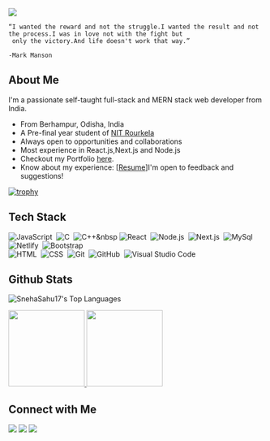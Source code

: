 ![](https://komarev.com/ghpvc/?username=SnehaSahu17)
```
“I wanted the reward and not the struggle.I wanted the result and not the process.I was in love not with the fight but 
 only the victory.And life doesn't work that way.”
                                                                                                          -Mark Manson
 ```   
## About Me

I'm a passionate self-taught full-stack and MERN stack web developer from India.

- From Berhampur, Odisha, India
- A Pre-final year student of [NIT Rourkela](https://nitrkl.ac.in)
- Always open to opportunities and collaborations
- Most experience in React.js,Next.js and Node.js
- Checkout my Portfolio <a href="https://sneha-sahu.vercel.app/">here</a>.
- Know about my experience: [[Resume](https://drive.google.com/file/d/1QiskGwheiaTQMVBSNybfyL5Q6NHXbQy3/view?usp=sharing)]I'm open to feedback and suggestions!

[![trophy](https://github-profile-trophy.vercel.app/?username=SnehaSahu17)](https://github.com/ryo-ma/github-profile-trophy)

## Tech Stack 

![JavaScript](https://img.shields.io/badge/-JavaScript-05122A?style=flat&logo=javascript)&nbsp;
![C](https://img.shields.io/badge/-C-05122A?style=flat&logo=C&logoColor=A8B9CC)&nbsp;
![C++](https://img.shields.io/badge/-C++-05122A?style=flat&logo=C%2B%2B&logoColor=00599C)&nbsp
![React](https://img.shields.io/badge/-React-05122A?style=flat&logo=react)&nbsp;
![Node.js](https://img.shields.io/badge/-Node.js-05122A?style=flat&logo=node.js)&nbsp;
![Next.js](https://img.shields.io/badge/-Next.js-05122A?style=flat&logo=nextdotjs)&nbsp;
![MySql](https://img.shields.io/badge/-MySql-05122A?style=flat&logo=mysql)&nbsp;
![Netlify](https://img.shields.io/badge/-Netlify-05122A?style=flat&logo=netlify)&nbsp;
![Bootstrap](https://img.shields.io/badge/-Bootstrap-05122A?style=flat&logo=bootstrap&logoColor=563D7C)\
![HTML](https://img.shields.io/badge/-HTML-05122A?style=flat&logo=HTML5)&nbsp;
![CSS](https://img.shields.io/badge/-CSS-05122A?style=flat&logo=CSS3&logoColor=1572B6)&nbsp;
![Git](https://img.shields.io/badge/-Git-05122A?style=flat&logo=git)&nbsp;
![GitHub](https://img.shields.io/badge/-GitHub-05122A?style=flat&logo=github)&nbsp;
![Visual Studio Code](https://img.shields.io/badge/-Visual%20Studio%20Code-05122A?style=flat&logo=visual-studio-code&logoColor=007ACC)&nbsp;

## Github Stats

![SnehaSahu17's Top Languages](https://github-readme-stats.vercel.app/api/top-langs/?username=SnehaSahu17&theme=nord&show_icons=true&hide_border=true&layout=compact)
<p align="left">
<a href="https://github.com/SnehaSahu17">
  <img height="150em" src="https://github-readme-streak-stats.herokuapp.com/?user=SnehaSahu17&theme=nord&hide_border=true"/>
  <img height="150em" src="https://github-readme-stats.vercel.app/api?username=SnehaSahu17&theme=nord&show_icons=true&hide_border=true&count_private=true"/>
</a>
</p>


## Connect with Me

<p align="left">
<a href="https://sneha-sahu.vercel.app/"><img src="https://img.shields.io/badge/-snehasahu.tech-3423A6?style=flat&logo=Google-Chrome&logoColor=white"/></a>
<a href="https://www.linkedin.com/in/sneha-sahu-7117691b7/"><img src="https://img.shields.io/badge/-Sneha%20Sahu-0077B5?style=flat&logo=Linkedin&logoColor=white"/></a>
<a href="mailto:s.sneha1712@gmail.com"><img src="https://img.shields.io/badge/- s.sneha1712@gmail.com-D14836?style=flat&logo=Gmail&logoColor=white"/></a>
</p>

